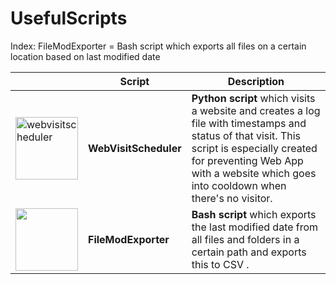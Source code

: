 # UsefulScripts

Index:
FileModExporter = Bash script which exports all files on a certain location based on last modified date

||Script|Description|
|--|--|--|
|<a href="https://github.com/burakkara010/usefulscripts/tree/main/WebVisitScheduler"><img src="https://github.com/user-attachments/assets/4efddc15-9b3e-49ae-8b32-d4495a793471" alt="webvisitscheduler" width="100"/></a>|**WebVisitScheduler**|**Python script** which visits a website and creates a log file with timestamps and status of that visit. This script is especially created for preventing Web App with a website which goes into cooldown when there's no visitor.|
|<a href="https://github.com/burakkara010/usefulscripts/tree/main/FileModExporter"><img src="https://github.com/user-attachments/assets/86f76cc3-dbdb-4d30-ba5e-af7c98e2bfb6" width="100"/></a>|**FileModExporter**|**Bash script** which exports the last modified date from all files and folders in a certain path and exports this to CSV .|

